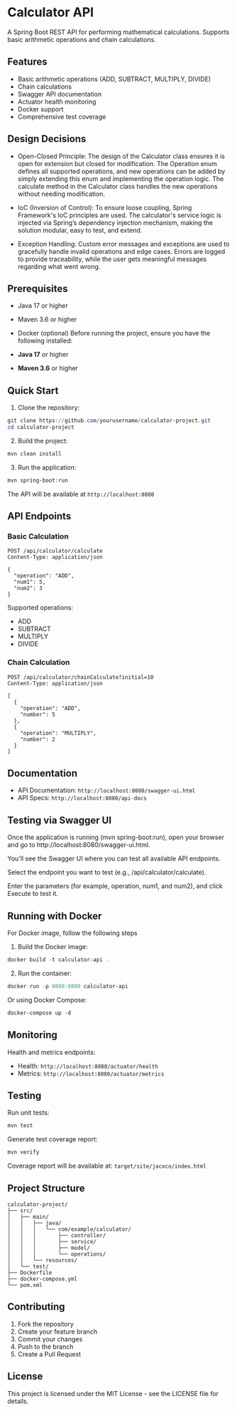 # Calculator API

A Spring Boot REST API for performing mathematical calculations. Supports basic arithmetic operations and chain calculations.

## Features

- Basic arithmetic operations (ADD, SUBTRACT, MULTIPLY, DIVIDE)
- Chain calculations
- Swagger API documentation
- Actuator health monitoring
- Docker support
- Comprehensive test coverage
## Design Decisions
- Open-Closed Principle: The design of the Calculator class ensures it is open for extension but closed for modification. The Operation enum defines all supported operations, and new operations can be added by simply extending this enum and implementing the operation logic. The calculate method in the Calculator class handles the new operations without needing modification.

- IoC (Inversion of Control): To ensure loose coupling, Spring Framework's IoC principles are used. The calculator's service logic is injected via Spring’s dependency injection mechanism, making the solution modular, easy to test, and extend.

- Exception Handling: Custom error messages and exceptions are used to gracefully handle invalid operations and edge cases. Errors are logged to provide traceability, while the user gets meaningful messages regarding what went wrong.

## Prerequisites

- Java 17 or higher
- Maven 3.6 or higher
- Docker (optional)
Before running the project, ensure you have the following installed:

- **Java 17** or higher
- **Maven 3.6** or higher

## Quick Start

1. Clone the repository:
```powershell
git clone https://github.com/yourusername/calculator-project.git
cd calculator-project
```

2. Build the project:
```powershell
mvn clean install
```

3. Run the application:
```powershell
mvn spring-boot:run
```

The API will be available at `http://localhost:8080`

## API Endpoints

### Basic Calculation
```http
POST /api/calculator/calculate
Content-Type: application/json

{
  "operation": "ADD",
  "num1": 5,
  "num2": 3
}
```
Supported operations:
- ADD
- SUBTRACT
- MULTIPLY
- DIVIDE

### Chain Calculation
```http
POST /api/calculator/chainCalculate?initial=10
Content-Type: application/json

[
  {
    "operation": "ADD",
    "number": 5
  },
  {
    "operation": "MULTIPLY",
    "number": 2
  }
]
```

## Documentation

- API Documentation: `http://localhost:8080/swagger-ui.html`
- API Specs: `http://localhost:8080/api-docs`
## Testing via Swagger UI
Once the application is running (mvn spring-boot:run), open your browser and go to http://localhost:8080/swagger-ui.html.

You'll see the Swagger UI where you can test all available API endpoints.

Select the endpoint you want to test (e.g., /api/calculator/calculate).

Enter the parameters (for example, operation, num1, and num2), and click Execute to test it.
## Running with Docker

For Docker image, follow the following steps

1. Build the Docker image:
```powershell
docker build -t calculator-api .
```

2. Run the container:
```powershell
docker run -p 8080:8080 calculator-api
```

Or using Docker Compose:
```powershell
docker-compose up -d
```

## Monitoring

Health and metrics endpoints:
- Health: `http://localhost:8080/actuator/health`
- Metrics: `http://localhost:8080/actuator/metrics`

## Testing

Run unit tests:
```powershell
mvn test
```

Generate test coverage report:
```powershell
mvn verify
```

Coverage report will be available at: `target/site/jacoco/index.html`

## Project Structure

```
calculator-project/
├── src/
│   ├── main/
│   │   ├── java/
│   │   │   └── com/example/calculator/
│   │   │       ├── controller/
│   │   │       ├── service/
│   │   │       ├── model/
│   │   │       └── operations/
│   │   └── resources/
│   └── test/
├── Dockerfile
├── docker-compose.yml
└── pom.xml
```

## Contributing

1. Fork the repository
2. Create your feature branch
3. Commit your changes
4. Push to the branch
5. Create a Pull Request

## License

This project is licensed under the MIT License - see the LICENSE file for details.